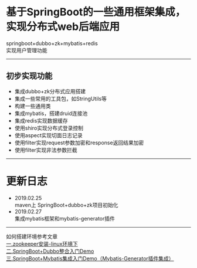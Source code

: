 # 基于SpringBoot的一些通用框架集成，实现分布式web后端应用
springboot+dubbo+zk+mybatis+redis<br>
实现用户管理功能
***
## 初步实现功能
* 集成dubbo+zk分布式应用搭建
* 集成一些常用的工具包，如StringUtils等
* 构建一些通用类
* 集成mybatis，搭建druid连接池
* 集成redis实现数据缓存
* 使用shiro实现分布式登录控制
* 使用aspect实现切面日志记录
* 使用filter实现request参数加密和response返回结果加密
* 使用filter实现非法参数拦截

***
# 更新日志

* 2019.02.25<br>
maven上 SpringBoot+dubbo+zk项目初始化
* 2019.02.27<br>
集成mybatis框架和mybatis-generator插件
***
如何搭建环境参考文章<br>
<a href="https://blog.csdn.net/weixin_33805152/article/details/87916409)" target="_blank">一.zookeeper安装-linux环境下</a><br>
<a href="https://blog.csdn.net/weixin_33805152/article/details/87919394)" target="_blank">二.SpringBoot+Dubbo整合入门Demo</a><br>
<a href="https://blog.csdn.net/weixin_33805152/article/details/87978315)" target="_blank">三.SpringBoot+Mybatis集成入门Demo（Mybatis-Generator插件集成）</a><br>



